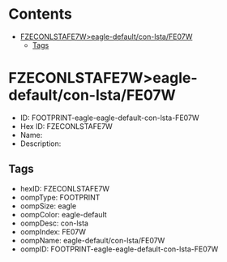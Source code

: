 



Contents
========

* [FZECONLSTAFE7W>eagle-default/con-lsta/FE07W](#fzeconlstafe7weagle-defaultcon-lstafe07w)
	* [Tags](#tags)

# FZECONLSTAFE7W>eagle-default/con-lsta/FE07W

- ID: FOOTPRINT-eagle-eagle-default-con-lsta-FE07W
- Hex ID: FZECONLSTAFE7W
- Name: 
- Description: 

## Tags

- hexID: FZECONLSTAFE7W
- oompType: FOOTPRINT
- oompSize: eagle
- oompColor: eagle-default
- oompDesc: con-lsta
- oompIndex: FE07W
- oompName: eagle-default/con-lsta/FE07W
- oompID: FOOTPRINT-eagle-eagle-default-con-lsta-FE07W
